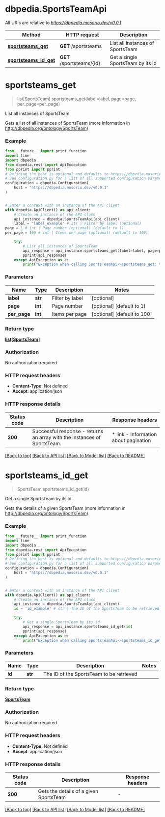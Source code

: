 # dbpedia.SportsTeamApi

All URIs are relative to *https://dbpedia.mosorio.dev/v0.0.1*

Method | HTTP request | Description
------------- | ------------- | -------------
[**sportsteams_get**](SportsTeamApi.md#sportsteams_get) | **GET** /sportsteams | List all instances of SportsTeam
[**sportsteams_id_get**](SportsTeamApi.md#sportsteams_id_get) | **GET** /sportsteams/{id} | Get a single SportsTeam by its id


# **sportsteams_get**
> list[SportsTeam] sportsteams_get(label=label, page=page, per_page=per_page)

List all instances of SportsTeam

Gets a list of all instances of SportsTeam (more information in http://dbpedia.org/ontology/SportsTeam)

### Example

```python
from __future__ import print_function
import time
import dbpedia
from dbpedia.rest import ApiException
from pprint import pprint
# Defining the host is optional and defaults to https://dbpedia.mosorio.dev/v0.0.1
# See configuration.py for a list of all supported configuration parameters.
configuration = dbpedia.Configuration(
    host = "https://dbpedia.mosorio.dev/v0.0.1"
)


# Enter a context with an instance of the API client
with dbpedia.ApiClient() as api_client:
    # Create an instance of the API class
    api_instance = dbpedia.SportsTeamApi(api_client)
    label = 'label_example' # str | Filter by label (optional)
page = 1 # int | Page number (optional) (default to 1)
per_page = 100 # int | Items per page (optional) (default to 100)

    try:
        # List all instances of SportsTeam
        api_response = api_instance.sportsteams_get(label=label, page=page, per_page=per_page)
        pprint(api_response)
    except ApiException as e:
        print("Exception when calling SportsTeamApi->sportsteams_get: %s\n" % e)
```

### Parameters

Name | Type | Description  | Notes
------------- | ------------- | ------------- | -------------
 **label** | **str**| Filter by label | [optional] 
 **page** | **int**| Page number | [optional] [default to 1]
 **per_page** | **int**| Items per page | [optional] [default to 100]

### Return type

[**list[SportsTeam]**](SportsTeam.md)

### Authorization

No authorization required

### HTTP request headers

 - **Content-Type**: Not defined
 - **Accept**: application/json

### HTTP response details
| Status code | Description | Response headers |
|-------------|-------------|------------------|
**200** | Successful response - returns an array with the instances of SportsTeam. |  * link - Information about pagination <br>  |

[[Back to top]](#) [[Back to API list]](../README.md#documentation-for-api-endpoints) [[Back to Model list]](../README.md#documentation-for-models) [[Back to README]](../README.md)

# **sportsteams_id_get**
> SportsTeam sportsteams_id_get(id)

Get a single SportsTeam by its id

Gets the details of a given SportsTeam (more information in http://dbpedia.org/ontology/SportsTeam)

### Example

```python
from __future__ import print_function
import time
import dbpedia
from dbpedia.rest import ApiException
from pprint import pprint
# Defining the host is optional and defaults to https://dbpedia.mosorio.dev/v0.0.1
# See configuration.py for a list of all supported configuration parameters.
configuration = dbpedia.Configuration(
    host = "https://dbpedia.mosorio.dev/v0.0.1"
)


# Enter a context with an instance of the API client
with dbpedia.ApiClient() as api_client:
    # Create an instance of the API class
    api_instance = dbpedia.SportsTeamApi(api_client)
    id = 'id_example' # str | The ID of the SportsTeam to be retrieved

    try:
        # Get a single SportsTeam by its id
        api_response = api_instance.sportsteams_id_get(id)
        pprint(api_response)
    except ApiException as e:
        print("Exception when calling SportsTeamApi->sportsteams_id_get: %s\n" % e)
```

### Parameters

Name | Type | Description  | Notes
------------- | ------------- | ------------- | -------------
 **id** | **str**| The ID of the SportsTeam to be retrieved | 

### Return type

[**SportsTeam**](SportsTeam.md)

### Authorization

No authorization required

### HTTP request headers

 - **Content-Type**: Not defined
 - **Accept**: application/json

### HTTP response details
| Status code | Description | Response headers |
|-------------|-------------|------------------|
**200** | Gets the details of a given SportsTeam |  -  |

[[Back to top]](#) [[Back to API list]](../README.md#documentation-for-api-endpoints) [[Back to Model list]](../README.md#documentation-for-models) [[Back to README]](../README.md)

